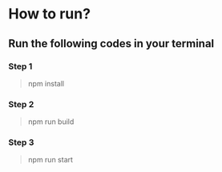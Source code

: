 # How to run?

## Run the following codes in your terminal

### Step 1

> npm install

### Step 2

> npm run build

### Step 3

> npm run start
